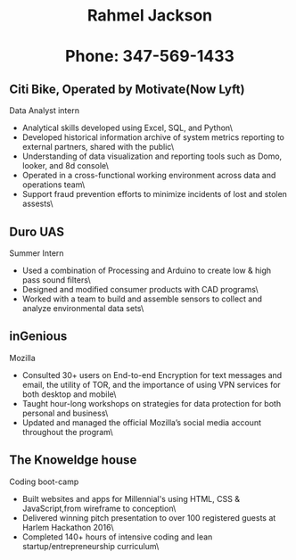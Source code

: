 # <p align="center">Rahmel Jackson
# <p align="center"> Phone: 347-569-1433</p>

## Citi Bike, Operated by Motivate(Now Lyft)
Data Analyst intern
* Analytical skills developed using Excel, SQL, and Python\
* Developed historical information archive of system metrics reporting to external partners, shared with the public\
* Understanding of data visualization and reporting tools such as Domo, looker, and 8d console\
* Operated in a cross-functional working environment across data and operations team\
* Support fraud prevention efforts to minimize incidents of lost and stolen assests\


## Duro UAS
Summer Intern
* Used a combination of Processing and Arduino to create low & high pass sound filters\
* Designed and modified consumer products with CAD programs\
* Worked with a team to build and assemble sensors to collect and analyze environmental data sets\

## inGenious
Mozilla
* Consulted 30+ users on End-to-end Encryption for text messages and email, the utility of TOR, and the importance of using VPN services for both desktop and mobile\
* Taught hour-long workshops on strategies for data protection for both personal and business\
* Updated and managed the official Mozilla’s social media account throughout the program\

## The Knoweldge house
Coding boot-camp
* Built websites and apps for Millennial's using HTML, CSS & JavaScript,from wireframe to conception\
* Delivered winning pitch presentation to over 100 registered guests at Harlem Hackathon 2016\
* Completed 140+ hours of intensive coding and lean startup/entrepreneurship curriculum\
